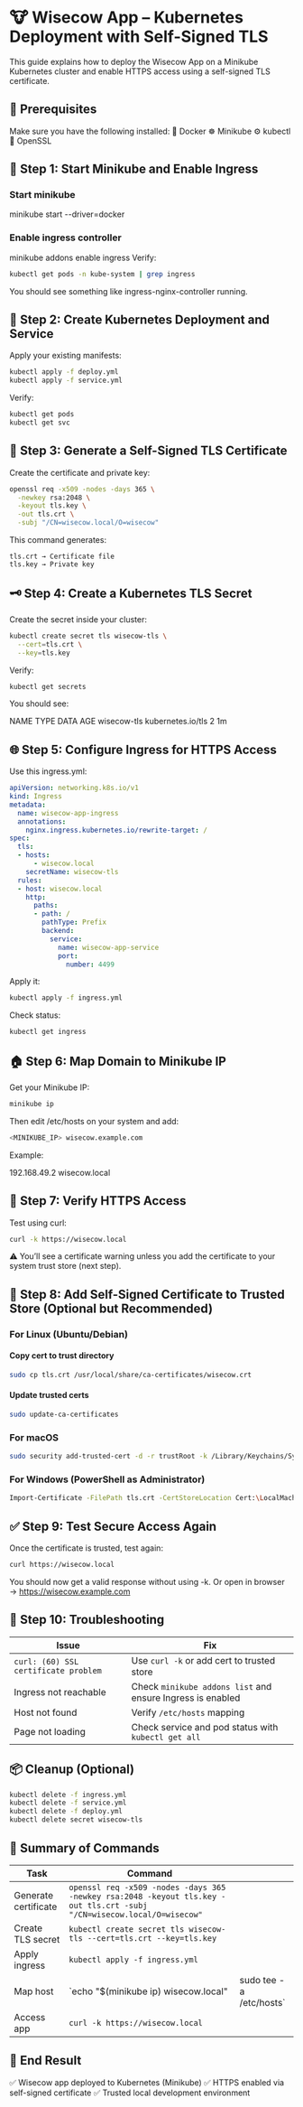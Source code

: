 # 🐮 Wisecow App – Kubernetes Deployment with Self-Signed TLS

This guide explains how to deploy the Wisecow App on a Minikube Kubernetes cluster and enable HTTPS access using a self-signed TLS certificate.

## 🧱 Prerequisites

Make sure you have the following installed:
🐳 Docker
☸️ Minikube
⚙️ kubectl
🧾 OpenSSL

## 🚀 Step 1: Start Minikube and Enable Ingress
### Start minikube
minikube start --driver=docker

### Enable ingress controller
minikube addons enable ingress
Verify:
```bash
kubectl get pods -n kube-system | grep ingress
```
You should see something like ingress-nginx-controller running.

## 🧾 Step 2: Create Kubernetes Deployment and Service

Apply your existing manifests:
```bash
kubectl apply -f deploy.yml
kubectl apply -f service.yml
```

Verify:
```bash
kubectl get pods
kubectl get svc
```

## 🔐 Step 3: Generate a Self-Signed TLS Certificate

Create the certificate and private key:
```bash
openssl req -x509 -nodes -days 365 \
  -newkey rsa:2048 \
  -keyout tls.key \
  -out tls.crt \
  -subj "/CN=wisecow.local/O=wisecow"
```

This command generates:
```text .
tls.crt → Certificate file
tls.key → Private key
```

## 🗝️ Step 4: Create a Kubernetes TLS Secret

Create the secret inside your cluster:
```bash
kubectl create secret tls wisecow-tls \
  --cert=tls.crt \
  --key=tls.key
```

Verify:
```bash
kubectl get secrets
```
You should see:

NAME           TYPE                DATA   AGE
wisecow-tls    kubernetes.io/tls   2      1m

## 🌐 Step 5: Configure Ingress for HTTPS Access

Use this ingress.yml:
```yaml
apiVersion: networking.k8s.io/v1
kind: Ingress
metadata:
  name: wisecow-app-ingress
  annotations:
    nginx.ingress.kubernetes.io/rewrite-target: /
spec:
  tls:
  - hosts:
      - wisecow.local
    secretName: wisecow-tls
  rules:
  - host: wisecow.local
    http:
      paths:
      - path: /
        pathType: Prefix
        backend:
          service:
            name: wisecow-app-service
            port:
              number: 4499
```

Apply it:
```bash
kubectl apply -f ingress.yml
```

Check status:
```bash
kubectl get ingress
```

## 🏠 Step 6: Map Domain to Minikube IP

Get your Minikube IP:
```bash
minikube ip
```

Then edit /etc/hosts on your system and add:
```bash
<MINIKUBE_IP> wisecow.example.com
```

Example:

192.168.49.2 wisecow.local

## 🧠 Step 7: Verify HTTPS Access

Test using curl:
```bash
curl -k https://wisecow.local
```

⚠️ You’ll see a certificate warning unless you add the certificate to your system trust store (next step).

## 🔏 Step 8: Add Self-Signed Certificate to Trusted Store (Optional but Recommended)
### For Linux (Ubuntu/Debian)
#### Copy cert to trust directory
```bash
sudo cp tls.crt /usr/local/share/ca-certificates/wisecow.crt
```
#### Update trusted certs
```bash
sudo update-ca-certificates
```
###  For macOS
```bash
sudo security add-trusted-cert -d -r trustRoot -k /Library/Keychains/System.keychain tls.crt
```
### For Windows (PowerShell as Administrator)
```bash
Import-Certificate -FilePath tls.crt -CertStoreLocation Cert:\LocalMachine\Root
```
## ✅ Step 9: Test Secure Access Again

Once the certificate is trusted, test again:
```bash
curl https://wisecow.local
```

You should now get a valid response without using -k.
Or open in browser → https://wisecow.example.com

## 🧩 Step 10: Troubleshooting
| Issue                                | Fix                                                        |
| ------------------------------------ | ---------------------------------------------------------- |
| `curl: (60) SSL certificate problem` | Use `curl -k` or add cert to trusted store                 |
| Ingress not reachable                | Check `minikube addons list` and ensure Ingress is enabled |
| Host not found                       | Verify `/etc/hosts` mapping                                |
| Page not loading                     | Check service and pod status with `kubectl get all`        |


## 📦 Cleanup (Optional)
```bash
kubectl delete -f ingress.yml
kubectl delete -f service.yml
kubectl delete -f deploy.yml
kubectl delete secret wisecow-tls
```

## 🧰 Summary of Commands
| Task                 | Command                                                                                                                |                         |
| -------------------- | ---------------------------------------------------------------------------------------------------------------------- | ----------------------- |
| Generate certificate | `openssl req -x509 -nodes -days 365 -newkey rsa:2048 -keyout tls.key -out tls.crt -subj "/CN=wisecow.local/O=wisecow"` |                         |
| Create TLS secret    | `kubectl create secret tls wisecow-tls --cert=tls.crt --key=tls.key`                                                   |                         |
| Apply ingress        | `kubectl apply -f ingress.yml`                                                                                         |                         |
| Map host             | `echo "$(minikube ip) wisecow.local"                                                                                   | sudo tee -a /etc/hosts` |
| Access app           | `curl -k https://wisecow.local`                                                                                        |                         |


## 🏁 End Result
✅ Wisecow app deployed to Kubernetes (Minikube)
✅ HTTPS enabled via self-signed certificate
✅ Trusted local development environment